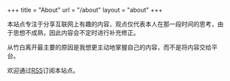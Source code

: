 +++
title = "About"
url = "/about"
layout = "about"
+++

本站点专注于分享互联网上有趣的内容，观点仅代表本人在那一段时间的思考，由于思想不成熟，因此内容会不定时进行补充修正。

从竹白离开最主要的原因是我想更主动地掌握自己的内容，而不是将内容交给平台。

欢迎通过[RSS](https://jiakai.page/index.xml)订阅本站点。
